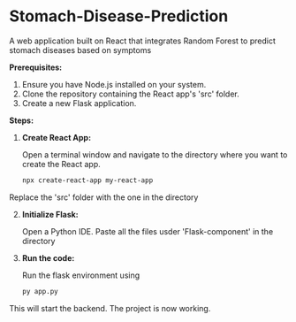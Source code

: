 # Stomach-Disease-Prediction
A web application built on React that integrates Random Forest to predict stomach diseases based on symptoms

**Prerequisites:**

1. Ensure you have Node.js installed on your system.
2. Clone the repository containing the React app's 'src' folder.
3. Create a new Flask application.

**Steps:**

1. **Create React App:**

   Open a terminal window and navigate to the directory where you want to create the React app.

   ```bash
   npx create-react-app my-react-app

  Replace the 'src' folder with the one in the directory

  2. **Initialize Flask:**

     Open a Python IDE. Paste all the files usder 'Flask-component' in the directory

  3. **Run the code:**

       Run the flask environment using
     ```bash
     py app.py

  This will start the backend. The project is now working.

